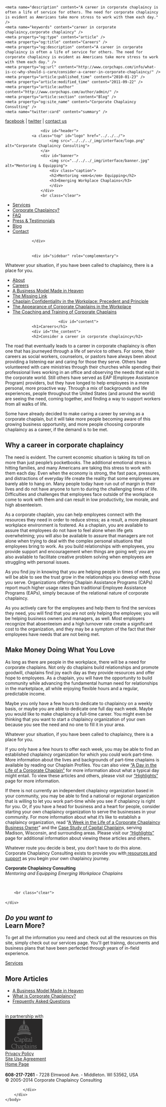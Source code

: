 <!DOCTYPE html>
<html dir="ltr" lang="en-US" xmlns:og="http://ogp.me/ns#" xmlns:fb="http://ogp.me/ns/fb#">
<head>
<meta http-equiv="Content-Type" content="text/html; charset=UTF-8" />
<title>Careers &laquo;  Corporate Chaplaincy Consulting</title>
<link rel="Shortcut Icon" href="../../../_img/favicon.ico">
<link rel="stylesheet" href="../../../_css/style.css" type="text/css" media="screen" />
<link rel="stylesheet" href="../../../_css/print.css" type="text/css" media="print" />
<link rel="pingback" href="../../../xmlrpc.php" />
<script type="text/javascript" src="../../../_js/jquery-1.3.2.min.js"></script>
<script type="text/javascript" src="../../../_js/fancybox/jquery.mousewheel-3.0.2.pack.js"></script>
<script type="text/javascript" src="../../../_js/fancybox/jquery.fancybox-1.3.1.js"></script>
<link rel="stylesheet" type="text/css" href="../../../_js/fancybox/jquery.fancybox-1.3.1.css" media="screen" />

<!-- SEO Ultimate (http://www.seodesignsolutions.com/wordpress-seo/) -->
	<meta name="description" content="A career in corporate chaplaincy is often a life of service for others. The need for corporate chaplaincy is evident as Americans take more stress to work with them each day." />
	<meta name="keywords" content="career in corporate chaplaincy,corporate chaplaincy" />
	<meta property="og:type" content="article" />
	<meta property="og:title" content="Careers" />
	<meta property="og:description" content="A career in corporate chaplaincy is often a life of service for others. The need for corporate chaplaincy is evident as Americans take more stress to work with them each day." />
	<meta property="og:url" content="http://www.corpchaps.com/info/what-is-cc-why-should-i-care/consider-a-career-in-corporate-chaplaincy/" />
	<meta property="article:published_time" content="2010-01-23" />
	<meta property="article:modified_time" content="2011-09-22" />
	<meta property="article:author" content="http://www.corpchaps.com/author/admin/" />
	<meta property="article:section" content="Blog" />
	<meta property="og:site_name" content="Corporate Chaplaincy Consulting" />
	<meta name="twitter:card" content="summary" />
<!-- /SEO Ultimate -->

<link rel="alternate" type="application/rss+xml" title="Corporate Chaplaincy Consulting &raquo; Feed" href="../../../feed/" />
<link rel="alternate" type="application/rss+xml" title="Corporate Chaplaincy Consulting &raquo; Comments Feed" href="../../../comments/feed/" />
<link rel="alternate" type="application/rss+xml" title="Corporate Chaplaincy Consulting &raquo; Careers Comments Feed" href="feed/" />
<link rel='stylesheet' id='wpsc-thickbox-css'  href='../../../wp-content/plugins/wp-e-commerce/wpsc-core/js/thickbox.css%3Fver=3.8.9.2.625469.css' type='text/css' media='all' />
<link rel='stylesheet' id='wpsc-theme-css-css'  href='../../../wp-content/themes/corpchaps/wpsc-default.css%3Fver=3.8.9.2.625469.css' type='text/css' media='all' />
<style type='text/css'>

		/*
		* Default View Styling
		*/
		div.default_product_display div.textcol{
			margin-left: 106px !important;
			min-height: 96px;
			_height: 96px;
		}

		div.default_product_display  div.textcol div.imagecol{
			position:absolute;
			top:0px;
			left: 0px;
			margin-left: -106px !important;
		}

		div.default_product_display  div.textcol div.imagecol a img {
			width: 96px;
			height: 96px;
		}

		.wpsc_category_grid_item  {
			display:block;
			float:left;
			width: 96px;
			height: 96px;
		}
		.wpsc_category_grid_item  span{
			position:relative;
			top:10.4444444444px;
		}
		div.default_product_display div.item_no_image a  {
			width: 94px;
		}

		div.default_product_display .imagecol img.no-image, #content div.default_product_display .imagecol img.no-image {
			width: 96px;
			height: 96px;
        }

		
		/*
		* Single View Styling
		*/

		div.single_product_display div.item_no_image  {
			width: 126px;
			height: 126px;
		}
		div.single_product_display div.item_no_image a  {
			width: 126px;
		}

		div.single_product_display div.textcol{
			margin-left: 138px !important;
			min-height: 128px;
			_height: 128px;
		}


		div.single_product_display  div.textcol div.imagecol{
			position:absolute;

			margin-left: -138px !important;
		}

		div.single_product_display  div.textcol div.imagecol a img {
			width: 128px;
			height: 128px;
		}

	div#categorydisplay{
		display: block;
	}

	div#branddisplay{
		display: none;
	}

</style>
<link rel='stylesheet' id='wpsc-theme-css-compatibility-css'  href='../../../wp-content/plugins/wp-e-commerce/wpsc-theme/compatibility.css%3Fver=3.8.9.2.625469.css' type='text/css' media='all' />
<script type='text/javascript' src='../../../wp-includes/js/jquery/jquery.js%3Fver=1.7.2'></script>
<script type='text/javascript' src='../../../wp-content/plugins/wp-e-commerce/wpsc-core/js/wp-e-commerce.js%3Fver=3.8.9.2.625469'></script>
<script type='text/javascript' src='../../../wp-content/plugins/wp-e-commerce/wpsc-core/js/jquery.infieldlabel.min.js%3Fver=3.8.9.2.625469'></script>
<script type='text/javascript' src='../../../wp-content/plugins/wp-e-commerce/wpsc-core/js/ajax.js%3Fver=3.8.9.2.625469'></script>
<script type='text/javascript'>
/* <![CDATA[ */
var wpsc_ajax = {"ajaxurl":"http:\/\/www.corpchaps.com\/wp-admin\/admin-ajax.php","spinner":"http:\/\/www.corpchaps.com\/wp-admin\/images\/wpspin_light.gif","no_quotes":"It appears that there are no shipping quotes for the shipping information provided.  Please check the information and try again."};
/* ]]> */
</script>
<script type='text/javascript' src='../../../index.php%3Fwpsc_user_dynamic_js=true&amp;ver=3.8.9.2.625469'></script>
<script type='text/javascript' src='../../../wp-content/plugins/wp-e-commerce/wpsc-admin/js/jquery.livequery.js%3Fver=1.0.3'></script>
<script type='text/javascript' src='../../../wp-content/plugins/wp-e-commerce/wpsc-core/js/user.js%3Fver=3.8.9.2625469'></script>
<script type='text/javascript' src='../../../wp-content/plugins/wp-e-commerce/wpsc-core/js/thickbox.js%3Fver=Instinct_e-commerce'></script>
<link rel="EditURI" type="application/rsd+xml" title="RSD" href="../../../xmlrpc.php%3Frsd" />
<link rel="wlwmanifest" type="application/wlwmanifest+xml" href="../../../wp-includes/wlwmanifest.xml" /> 
<link rel='prev' title='Corporate Chaplaincy?' href='../' />
<link rel='next' title='Site Use Agreement' href='../../../statement-of-agreement-for-use-of-site/' />
<meta name="generator" content="WordPress 3.4.2" />
<link rel='canonical' href='../../../about-us/consider-a-career-in-corporate-chaplaincy/' />
<link rel='alternate' type='application/rss+xml' title='Corporate Chaplaincy Consulting Product List RSS' href='../../../%3Fwpsc_action=rss'/><script type="text/javascript">

  var _gaq = _gaq || [];
  _gaq.push(['_setAccount', 'UA-23679465-1']);
  _gaq.push(['_trackPageview']);

  (function() {
    var ga = document.createElement('script'); ga.type = 'text/javascript'; ga.async = true;
    ga.src = ('https:' == document.location.protocol ? 'https://ssl' : 'http://www') + '.google-analytics.com/ga.js';
    var s = document.getElementsByTagName('script')[0]; s.parentNode.insertBefore(ga, s);
  })();

</script>
</head>
<body class="page page-id-14 page-child parent-pageid-12 page-template-default">
	<div id="topbar" class="outer">
			<a target="_blank" href="http://www.facebook.com/pages/Corporate-Chaplaincy-Consulting/240905042597630?v=info">facebook</a> | <a target="_blank" href="http://twitter.com/stevewcook">twitter</a> | <a href="../../../contact-us/">contact us</a>
	</div>

<div id="main" class="outer">
	 <div class="container">

					<div id="header">
				<a class="top" id="logo" href="../../../">
						<img src="../../../_img/interface/logo.png" alt="Corporate Chaplaincy Consulting">
					</a>
					<div id="banner">
						<img src="../../../_img/interface/banner.jpg" alt="Mentoring & Equipping">
						<div class="caption">
						<h2>Mentoring <em>&</em> Equipping</h2>
						<h3>Emerging Workplace Chaplains</h3>
						</div>
					</div>
					<br class="clear">


 <ul id="subnav">  
 <li class="page_item page-item-197"><a href="../../services/">Services</a></li>
<li class="page_item page-item-12 current_page_ancestor current_page_parent"><a href="../">Corporate Chaplaincy?</a></li>
<li class="page_item page-item-148"><a href="../../faq/">FAQ</a></li>
<li class="page_item page-item-278"><a href="../../testimonials/">Press &#038; Testimonials</a></li>
 
<li><a href="../../../category/blog/">Blog</a></li>
<li><a href="../../../contact-us/">Contact</a></li>
 </ul>  



				</div>


				<div id="sidebar" role="complementary">
<div id="excerpt">Whatever your situation, if you have been called to chaplaincy, there is a place for you.</div><ul id="sub-pages"><li><a href="../about/">About</a></li><li><a href="../../../about-us/consider-a-career-in-corporate-chaplaincy/">Careers</a></li><li><a href="../../../a-business-model-made-in-heaven/">A Business Model Made in Heaven</a></li><li><a href="../missing-link/">The Missing Link</a></li><li><a href="../chaplain-confidentiality-in-the-workplace-precedent-and-principle/">Chaplain Confidentiality in the Workplace: Precedent and Principle</a></li><li><a href="../the-appearance-of-corporate-chaplains-in-the-workplace/">The Appearance of Corporate Chaplains in the Workplace</a></li><li><a href="../the-coaching-and-training-of-corporate-chaplains/">The Coaching and Training of Corporate Chaplains</a></li></ul></div>




				
							<div id="content">
				<h1>Careers</h1>
				<div id="the_content">
				<h2>Consider a career in corporate chaplaincy</h2>
<p>The road that eventually leads to a career in corporate chaplaincy is often one that has journeyed through a life of service to others. For some, their careers as social workers, counselors, or pastors have always been about providing a listening ear and caring for those they serve. Others have volunteered with care ministries through their churches while spending their professional lives working in an office and observing the needs that exist in the corporate world. Still others have served as EAP (Employee Assistance Program) providers, but they have longed to help employees in a more personal, more proactive way. Through a mix of backgrounds and life experiences, people throughout the United States (and around the world) are seeing the need, coming together, and finding a way to support workers from all walks of life.</p>
<p>Some have already decided to make caring a career by serving as a corporate chaplain, but it will take more people becoming aware of this growing business opportunity, and more people choosing corporate chaplaincy as a career, if the demand is to be met.</p>
<h2>Why a career in corporate chaplaincy</h2>
<p>The need is evident. The current economic situation is taking its toll on more than just people&#8217;s pocketbooks. The additional emotional stress is hitting families, and many Americans are taking this stress to work with them each day. Even when the economy is strong, the fast pace, pressures, and distractions of everyday life create the reality that some employees are barely able to hang on. Many people today have run out of margin in their lives and do not have anyone to turn to during the challenging times of life. Difficulties and challenges that employees face outside of the workplace come to work with them and can result in low productivity, low morale, and high absenteeism.</p>
<p>As a corporate chaplain, you can help employees connect with the resources they need in order to reduce stress; as a result, a more pleasant workplace environment is fostered. As a chaplain, you are available to assure that employees do not have to feel alone when life gets overwhelming; you will also be available to assure that managers are not alone when trying to deal with the complex personal situations that employees bring to work. As you build relationships with employees, you provide support and encouragement when things are going well; you are also available to facilitate creative problem solving when employees are struggling with personal issues.</p>
<p>As you find joy in knowing that you are helping people in times of need, you will be able to see the trust grow in the relationships you develop with those you serve. Organizations offering Chaplain Assistance Programs (CAPs) report much higher usage rates than traditional Employee Assistance Programs (EAPs), simply because of the relational nature of corporate chaplaincy.</p>
<p>As you actively care for the employees and help them to find the services they need, you will find that you are not only helping the employee; you will be helping business owners and managers, as well. Most employers recognize that absenteeism and a high turnover rate create a significant cost to the organization, and they may be a symptom of the fact that their employees have needs that are not being met.</p>
<h2>Make Money Doing<strong> What You Love</strong></h2>
<p>As long as there are people in the workplace, there will be a need for corporate chaplains. Not only do chaplains build relationships and promote goodwill, chaplains find joy each day as they provide resources and offer hope to employees. As a chaplain, you will have the opportunity to build community while advancing the fundamental human need for relationships in the marketplace, all while enjoying flexible hours and a regular, predictable income.</p>
<p>Maybe you only have a few hours to dedicate to chaplaincy on a weekly basis, or maybe you are able to dedicate one full day each week. Maybe you would like to make chaplaincy a full-time career. You might even be thinking that you want to start a chaplaincy organization of your own because you see the need and no one to fill it in your area.</p>
<p>Whatever your situation, if you have been called to chaplaincy, there is a place for you.</p>
<p>If you only have a few hours to offer each week, you may be able to find an established chaplaincy organization for which you could work part-time. More information about the lives and backgrounds of part-time chaplains is available by reading our Chaplain Profiles. You can also view <a title="A Day in the Life of a Corporate Chaplain" href="../../../%3Fp=436.html">&#8220;A Day in the Life of a Corporate Chaplain&#8221;</a> for more information about what a typical day might entail. To view these articles and others, please visit our <a title="Document Highlights" href="http://www.corpchaps.com/packages-2/sample-documents/">&#8220;Highlights&#8221; </a>page for more information.</p>
<p>If there is not currently an independent chaplaincy organization based in your community, you may be able to find a national or regional organization that is willing to let you work part-time while you see if chaplaincy is right for you. Or, if you have a head for business and a heart for people, consider starting your own chaplaincy organization to serve the businesses in your community. For more information about what it&#8217;s like to establish a chaplaincy organization, read &#8220;<a title="A Week In The Life of A Corporate Chaplaincy Business Owner" href="../../../%3Fp=458.html">A Week in the Life of a Corporate Chaplaincy Business Owner</a>&#8221; and the <a title="Case Study: Capital Chaplains" href="../../../%3Fp=454.html">Case Study of Capital Chaplain</a>s, serving Madison, Wisconsin, and surrounding areas. Please visit our <a title="Document Highlights" href="http://www.corpchaps.com/packages-2/sample-documents/">&#8220;Highlights&#8221;</a> page for additional information about viewing these articles and others.</p>
<p>Whatever route you decide is best, you don&#8217;t have to do this alone. Corporate Chaplaincy Consulting exists to provide you with<a title="Packages" href="http://www.corpchaps.com/packages-2/"> resources and support</a> as you begin your own chaplaincy journey.</p>
<p><strong>Corporate Chaplaincy Consulting</strong><br />
<em>Mentoring and Equipping Emerging Workplace Chaplains</em></p>
				</div>
				<br class="clear">
				</div>	
				
	
		
		<br class="clear">

	</div>

</div>
<div id="footertop" class="outer">
			<div class="container">
				<div id="learn">
					<h2><em>Do you want to </em><br/>Learn More?</h2>
					<p>
						To get all the information you need and check out all the resources on this site, simply check out our services page. You'll get trainng, documents and business plans that have been perfected through years of in-field experience.</p>
	<p><a class="arrow" href="../../services/">Services</a></p>
</div>
	<div id="more">
		<h2><strong>More</strong> Articles</h2>
		<ul>
			<li class="first"><a href="../../../a-business-model-made-in-heaven/">A Business Model Made in Heaven</a></li>
			<li><a href="../">What is Corporate Chaplaincy?</a></li>
			<li class="last"><a href="../../faq/">Frequently Asked Questions</a></li>
		</ul>
	</div>		
	<br class="clear">
</div>
</div>
<div id="footermiddle" class="outer">
			<div class="container">
				<div id="partnership" class="col">
					in partnership with<br>
					<a href="http://www.capchaps.org"><img src="../../../_img/interface/logo_footer.png" alt="Corporate Chaplaincy Consulting"></a>
				</div>
				<div id="copyright" class="col link">
					<a href="../../../copyright-information/" class="dark box">Privacy Policy</a>
				</div>
				<div id="siteuse" class="col link">
					<a href="../../../statement-of-agreement-for-use-of-site/" class="dark box">Site Use Agreement</a>
				</div>
<div id="backhome" class="col link">
					<a href="../../../" class="dark box">Home Page</a>
				</div>
				<div id="social-links" class="col link">
			<a href="http://www.vimeo.com/corpchaps/videos" id="vimeo" target="_blank"class="icon"><img src="../../../_img/interface/transparent.png" alt="vimeo"></a>
			<a href="http://www.facebook.com/pages/Corporate-Chaplaincy-Consulting/240905042597630?v=info" id="facebook" target="_blank" class="icon"><img src="../../../_img/interface/transparent.png" alt="facebook"></a>
							<a href="http://twitter.com/stevewcook" id="twitter" target="_blank" class="icon"><img src="../../../_img/interface/transparent.png" alt="twitter"></a>		
				</div>
			</div>
		</div>
		<div id="footerbottom" class="outer">
			<div class="container">
				<strong>608-217-7261</strong> - 7228 Elmwood Ave. - Middleton. WI 53562, USA<br>
				&copy; 2005-2014 Corporate Chaplaincy Consulting<br>


			</div>
		</div>
	</body>
</html>